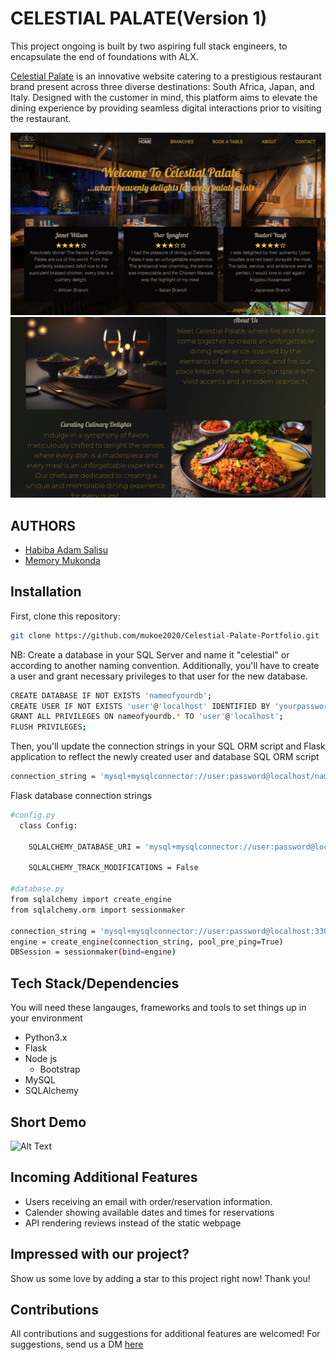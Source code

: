 # CELESTIAL PALATE(Version 1)
This project ongoing is built by two aspiring full stack engineers, to encapsulate the end of foundations with ALX.

[Celestial Palate](https://celestial.tophabiba.tech/public/) is an innovative website catering to a prestigious restaurant brand present across three diverse destinations: South Africa, Japan, and Italy. Designed with the customer in mind, this platform aims to elevate the dining experience by providing seamless digital interactions prior to visiting the restaurant.

![Alt Text](r_images/celestial.jpeg)
![Alt Text](r_images/celestial2.jpeg)


## AUTHORS
* [Habiba Adam Salisu](https://www.linkedin.com/in/habiba-adam-salisu-570555267/)
* [Memory Mukonda](https://www.linkedin.com/in/memory-mukonda-39ba06248/)

## Installation
First, clone this repository:
```bash
git clone https://github.com/mukoe2020/Celestial-Palate-Portfolio.git
```

NB:
Create a database in your SQL Server and name it "celestial" or according to another naming convention.
Additionally, you'll have to create a user and grant necessary privileges to that user for the new database.
```bash
CREATE DATABASE IF NOT EXISTS 'nameofyourdb';
CREATE USER IF NOT EXISTS 'user'@'localhost' IDENTIFIED BY 'yourpassword';
GRANT ALL PRIVILEGES ON nameofyourdb.* TO 'user'@'localhost';
FLUSH PRIVILEGES;
```

Then, you'll update the connection strings in your SQL ORM script and Flask application to reflect the newly created user and database
SQL ORM script
```bash
connection_string = 'mysql+mysqlconnector://user:password@localhost/nameofyourdb'
```

Flask database connection strings
```bash
#config.py
  class Config:

    SQLALCHEMY_DATABASE_URI = 'mysql+mysqlconnector://user:password@localhost/nameofyourdb'

    SQLALCHEMY_TRACK_MODIFICATIONS = False

#database.py
from sqlalchemy import create_engine
from sqlalchemy.orm import sessionmaker

connection_string = 'mysql+mysqlconnector://user:password@localhost:3306/nameofyourdb'
engine = create_engine(connection_string, pool_pre_ping=True)
DBSession = sessionmaker(bind=engine)
```

## Tech Stack/Dependencies
You will need these langauges, frameworks and tools to set things up in your environment

* Python3.x
* Flask
* Node js
  - Bootstrap
* MySQL
* SQLAlchemy

## Short Demo
![Alt Text](r_images/celestial.gif)

## Incoming Additional Features
* Users receiving an email with order/reservation information.
* Calender showing available dates and times for reservations
* API rendering reviews instead of the static webpage

## Impressed with our project?
Show us some love by adding a star to this project right now! Thank you!

## Contributions
All contributions and suggestions for additional features are welcomed!
For suggestions, send us a DM [here](https://www.linkedin.com/in/habiba-adam-salisu-570555267/)
